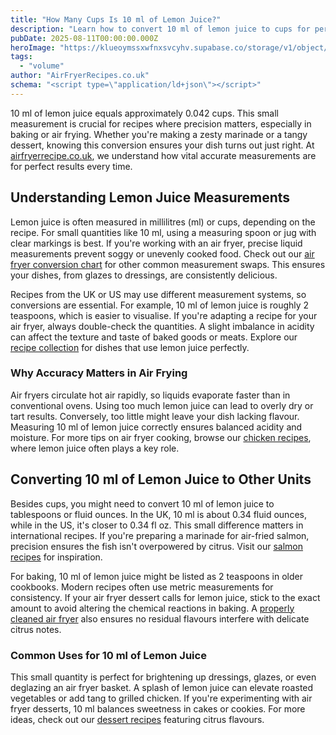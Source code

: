 ```yaml
---
title: "How Many Cups Is 10 ml of Lemon Juice?"
description: "Learn how to convert 10 ml of lemon juice to cups for perfect recipes. Get precise measurements for baking and cooking with ease."
pubDate: 2025-08-11T00:00:00.000Z
heroImage: "https://klueoymssxwfnxsvcyhv.supabase.co/storage/v1/object/public/md/how-many-cups-is-10-ml-of-lemon-juice-19daa52e.webp"
tags:
  - "volume"
author: "AirFryerRecipes.co.uk"
schema: "<script type=\"application/ld+json\"></script>"
---
```


<p>10 ml of lemon juice equals approximately 0.042 cups. This small measurement is crucial for recipes where precision matters, especially in baking or air frying. Whether you're making a zesty marinade or a tangy dessert, knowing this conversion ensures your dish turns out just right. At <a href=https://www.airfryerrecipe.co.uk>airfryerrecipe.co.uk</a>, we understand how vital accurate measurements are for perfect results every time.</p>  

<h2>Understanding Lemon Juice Measurements</h2>  
<p>Lemon juice is often measured in millilitres (ml) or cups, depending on the recipe. For small quantities like 10 ml, using a measuring spoon or jug with clear markings is best. If you're working with an air fryer, precise liquid measurements prevent soggy or unevenly cooked food. Check out our <a href=https://www.airfryerrecipe.co.uk/air-fryer-conversion-chart>air fryer conversion chart</a> for other common measurement swaps. This ensures your dishes, from glazes to dressings, are consistently delicious.</p>  

<p>Recipes from the UK or US may use different measurement systems, so conversions are essential. For example, 10 ml of lemon juice is roughly 2 teaspoons, which is easier to visualise. If you're adapting a recipe for your air fryer, always double-check the quantities. A slight imbalance in acidity can affect the texture and taste of baked goods or meats. Explore our <a href=https://www.airfryerrecipe.co.uk/recipes>recipe collection</a> for dishes that use lemon juice perfectly.</p>  

<h3>Why Accuracy Matters in Air Frying</h3>  
<p>Air fryers circulate hot air rapidly, so liquids evaporate faster than in conventional ovens. Using too much lemon juice can lead to overly dry or tart results. Conversely, too little might leave your dish lacking flavour. Measuring 10 ml of lemon juice correctly ensures balanced acidity and moisture. For more tips on air fryer cooking, browse our <a href=https://www.airfryerrecipe.co.uk/recipe-category/chicken>chicken recipes</a>, where lemon juice often plays a key role.</p>  

<h2>Converting 10 ml of Lemon Juice to Other Units</h2>  
<p>Besides cups, you might need to convert 10 ml of lemon juice to tablespoons or fluid ounces. In the UK, 10 ml is about 0.34 fluid ounces, while in the US, it's closer to 0.34 fl oz. This small difference matters in international recipes. If you're preparing a marinade for air-fried salmon, precision ensures the fish isn't overpowered by citrus. Visit our <a href=https://www.airfryerrecipe.co.uk/recipe-category/salmon>salmon recipes</a> for inspiration.</p>  

<p>For baking, 10 ml of lemon juice might be listed as 2 teaspoons in older cookbooks. Modern recipes often use metric measurements for consistency. If your air fryer dessert calls for lemon juice, stick to the exact amount to avoid altering the chemical reactions in baking. A <a href=https://www.airfryerrecipe.co.uk/air-fryer-cleaner>properly cleaned air fryer</a> also ensures no residual flavours interfere with delicate citrus notes.</p>  

<h3>Common Uses for 10 ml of Lemon Juice</h3>  
<p>This small quantity is perfect for brightening up dressings, glazes, or even deglazing an air fryer basket. A splash of lemon juice can elevate roasted vegetables or add tang to grilled chicken. If you're experimenting with air fryer desserts, 10 ml balances sweetness in cakes or cookies. For more ideas, check out our <a href=https://www.airfryerrecipe.co.uk/recipe-category/dessert>dessert recipes</a> featuring citrus flavours.</p>